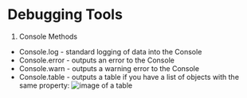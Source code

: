 # Debugging Tools

1. Console Methods

* Console.log - standard logging of data into the Console
* Console.error - outputs an error to the Console
* Console.warn - outputs a warning error to the Console
* Console.table - outputs a table if you have a list of objects with the same property:
![image of a table](https://res.cloudinary.com/orla2020/image/upload/v1582095727/Javascript%20Course%20by%20Wes%20Bos/console-table_s9mtxo.png)